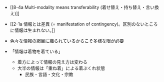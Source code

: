 - [[8-4a Multi-modality means transferability (着せ替え・持ち替え・言い換え)]]

- [[2-1a 情報とは差異 (= manifestation of contingency)。区別のないところに情報は生まれない。]]

- 色々な情報の網目に織られているからこそ多様な眼が必要
- 「情報は着物を着ている」
	- 着方によって情報の見え方は変わる
	- 大半の情報は「重ね着」による着ぶくれ状態
		- 民族・言語・文化・宗教